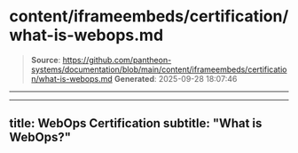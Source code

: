 # content/iframeembeds/certification/what-is-webops.md

> **Source**: https://github.com/pantheon-systems/documentation/blob/main/content/iframeembeds/certification/what-is-webops.md
> **Generated**: 2025-09-28 18:07:46

---

---
title: WebOps Certification
subtitle: "What is WebOps?"
---

<Partial file="certification-guide/what-is-webops.md" />

